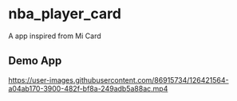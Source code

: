 # nba_player_card

A app inspired from Mi Card 

## Demo App

https://user-images.githubusercontent.com/86915734/126421564-a04ab170-3900-482f-bf8a-249adb5a88ac.mp4


